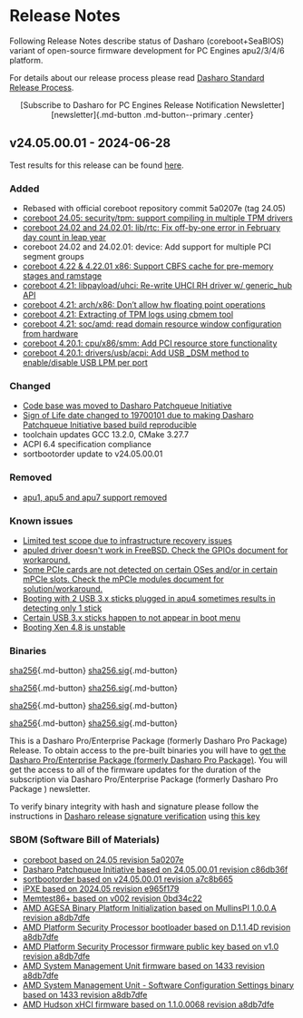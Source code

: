 # Release Notes

Following Release Notes describe status of Dasharo (coreboot+SeaBIOS) variant
of open-source firmware development for PC Engines apu2/3/4/6 platform.

For details about our release process please read
[Dasharo Standard Release Process](../../dev-proc/standard-release-process.md).

<center>
[Subscribe to Dasharo for PC Engines Release Notification Newsletter]
[newsletter]{.md-button .md-button--primary .center}
</center>

</center>

## v24.05.00.01 - 2024-06-28

Test results for this release can be found
[here](https://docs.google.com/spreadsheets/d/1_uRhVo9eYeZONnelymonYp444zYHT_Q_qmJEJ8_XqJc/edit?usp=sharing).

### Added

- Rebased with official coreboot repository commit 5a0207e (tag 24.05)
- [coreboot 24.05: security/tpm: support compiling in multiple TPM drivers](https://doc.coreboot.org/releases/coreboot-24.05-relnotes.html#security-tpm-support-compiling-in-multiple-tpm-drivers)
- [coreboot 24.02 and 24.02.01: lib/rtc: Fix off-by-one error in February day count in leap year](https://doc.coreboot.org/releases/coreboot-24.02-relnotes.html#lib-rtc-fix-off-by-one-error-in-february-day-count-in-leap-year)
- coreboot 24.02 and 24.02.01: device: Add support for multiple PCI segment groups
- [coreboot 4.22 & 4.22.01 x86: Support CBFS cache for pre-memory stages and ramstage](https://doc.coreboot.org/releases/coreboot-4.22-relnotes.html#x86-support-cbfs-cache-for-pre-memory-stages-and-ramstage)
- [coreboot 4.21: libpayload/uhci: Re-write UHCI RH driver w/ generic_hub API](https://doc.coreboot.org/releases/coreboot-4.21-relnotes.html#libpayload-uhci-re-write-uhci-rh-driver-w-generic-hub-api)
- [coreboot 4.21: arch/x86: Don’t allow hw floating point operations](https://doc.coreboot.org/releases/coreboot-4.21-relnotes.html#arch-x86-don-t-allow-hw-floating-point-operations)
- [coreboot 4.21: Extracting of TPM logs using cbmem tool](https://doc.coreboot.org/releases/coreboot-4.21-relnotes.html#extracting-of-tpm-logs-using-cbmem-tool)
- [coreboot 4.21: soc/amd: read domain resource window configuration from hardware](https://doc.coreboot.org/releases/coreboot-4.21-relnotes.html#soc-amd-read-domain-resource-window-configuration-from-hardware)
- [coreboot 4.20.1: cpu/x86/smm: Add PCI resource store functionality](https://doc.coreboot.org/releases/coreboot-4.20.1-relnotes.html#cpu-x86-smm-add-pci-resource-store-functionality)
- [coreboot 4.20.1: drivers/usb/acpi: Add USB _DSM method to enable/disable USB LPM per port](https://doc.coreboot.org/releases/coreboot-4.20.1-relnotes.html#drivers-usb-acpi-add-usb-dsm-method-to-enable-disable-usb-lpm-per-port)

### Changed

- [Code base was moved to Dasharo Patchqueue Initiative](https://github.com/Dasharo/dasharo-pq?tab=readme-ov-file#background)
- [Sign of Life date changed to 19700101 due to making Dasharo Patchqueue Initiative based build reproducible](https://github.com/Dasharo/dasharo-issues/issues/889)
- toolchain updates GCC 13.2.0, CMake 3.27.7
- ACPI 6.4 specification compliance
- sortbootorder update to v24.05.00.01

### Removed

- [apu1, apu5 and apu7 support removed](https://github.com/Dasharo/dasharo-issues/issues/909)

### Known issues

- [Limited test scope due to infrastructure recovery issues](https://github.com/Dasharo/dasharo-issues/issues/914)
- [apuled driver doesn't work in FreeBSD. Check the  GPIOs document for workaround.](https://github.com/pcengines/coreboot/issues/329)
- [Some PCIe cards are not detected on certain OSes and/or in certain mPCIe slots. Check the  mPCIe modules document for solution/workaround.](https://github.com/pcengines/apu2-documentation/issues/115)
- [Booting with 2 USB 3.x sticks plugged in apu4 sometimes results in detecting only 1 stick](https://github.com/pcengines/seabios/issues/30)
- [Certain USB 3.x sticks happen to not appear in boot menu](https://github.com/pcengines/seabios/issues/29)
- [Booting Xen 4.8 is unstable](https://github.com/pcengines/apu2-documentation/issues/109)

### Binaries

[sha256][pcengines_apu2_seabios_v24.05.00.01.rom_hash]{.md-button}
[sha256.sig][pcengines_apu2_seabios_v24.05.00.01.rom_sig]{.md-button}

[sha256][pcengines_apu3_seabios_v24.05.00.01.rom_hash]{.md-button}
[sha256.sig][pcengines_apu3_seabios_v24.05.00.01.rom_sig]{.md-button}

[sha256][pcengines_apu4_seabios_v24.05.00.01.rom_hash]{.md-button}
[sha256.sig][pcengines_apu4_seabios_v24.05.00.01.rom_sig]{.md-button}

[sha256][pcengines_apu6_seabios_v24.05.00.01.rom_hash]{.md-button}
[sha256.sig][pcengines_apu6_seabios_v24.05.00.01.rom_sig]{.md-button}

This is a Dasharo Pro/Enterprise Package (formerly Dasharo Pro Package)
Release. To obtain access to the pre-built binaries you will have to [get the
Dasharo Pro/Enterprise Package (formerly Dasharo Pro Package)](../../ways-you-can-help-us.md#become-a-dasharo-pro-package-subscriber).
You will get the access to all of the firmware updates for the duration of the
subscription via Dasharo Pro/Enterprise Package (formerly Dasharo Pro Package
) newsletter.

To verify binary integrity with hash and signature please follow the
instructions in [Dasharo release signature verification](../../guides/signature-verification.md)
using [this key](https://raw.githubusercontent.com/3mdeb/3mdeb-secpack/master/dasharo/pcengines_apu2/dasharo-release-24.05.00.x-for-pc-engines-signing-key.asc)

### SBOM (Software Bill of Materials)

- [coreboot based on 24.05 revision 5a0207e](https://github.com/coreboot/coreboot/tree/5a0207e)
- [Dasharo Patchqueue Initiative based on 24.05.00.01 revision c86db36f](https://github.com/Dasharo/dasharo-pq/tree/c86db36f)
- [sortbootorder based on v24.05.00.01 revision a7c8b665](https://github.com/pcengines/sortbootorder/tree/a7c8b665)
- [iPXE based on 2024.05 revision e965f179](https://github.com/ipxe/ipxe/tree/e965f179)
- [Memtest86+ based on v002 revision 0bd34c22](https://review.coreboot.org/c/memtest86plus/+/29185)
- [AMD AGESA Binary Platform Initialization based on MullinsPI 1.0.0.A revision a8db7dfe](https://github.com/coreboot/blobs/tree/a8db7dfe/pi/amd/00730F01/FT3b)
- [AMD Platform Security Processor bootloader based on D.1.1.4D revision a8db7dfe](https://github.com/coreboot/blobs/tree/a8db7dfe/southbridge/amd/avalon/PSP/PspBootLoader.Bypass.sbin)
- [AMD Platform Security Processor firmware public key based on v1.0 revision a8db7dfe](https://github.com/coreboot/blobs/tree/a8db7dfe/southbridge/amd/avalon/PSP/AmdPubKey.bin)
- [AMD System Management Unit firmware based on 1433 revision a8db7dfe](https://github.com/coreboot/blobs/tree/a8db7dfe/southbridge/amd/avalon/PSP/SmuFirmware.sbin)
- [AMD System Management Unit - Software Configuration Settings binary based on 1433 revision a8db7dfe](https://github.com/coreboot/blobs/tree/a8db7dfe/southbridge/amd/avalon/PSP/SmuScs.bin)
- [AMD Hudson xHCI firmware based on 1.1.0.0068 revision a8db7dfe](https://github.com/coreboot/blobs/tree/a8db7dfe/southbridge/amd/avalon/xhci.bin)

[newsletter]: https://3mdeb.com/subscribe/pcengines_seabios.html
[pcengines_apu2_seabios_v24.05.00.01.rom_hash]: https://dl.3mdeb.com/open-source-firmware/Dasharo/pcengines_apu2/v24.05.00.01/pcengines_apu2_seabios_v24.05.00.01.rom.sha256
[pcengines_apu2_seabios_v24.05.00.01.rom_sig]: https://dl.3mdeb.com/open-source-firmware/Dasharo/pcengines_apu2/v24.05.00.01/pcengines_apu2_seabios_v24.05.00.01.rom.sha256.sig
[pcengines_apu3_seabios_v24.05.00.01.rom_hash]: https://dl.3mdeb.com/open-source-firmware/Dasharo/pcengines_apu2/v24.05.00.01/pcengines_apu3_seabios_v24.05.00.01.rom.sha256
[pcengines_apu3_seabios_v24.05.00.01.rom_sig]: https://dl.3mdeb.com/open-source-firmware/Dasharo/pcengines_apu2/v24.05.00.01/pcengines_apu3_seabios_v24.05.00.01.rom.sha256.sig
[pcengines_apu4_seabios_v24.05.00.01.rom_hash]: https://dl.3mdeb.com/open-source-firmware/Dasharo/pcengines_apu2/v24.05.00.01/pcengines_apu4_seabios_v24.05.00.01.rom.sha256
[pcengines_apu4_seabios_v24.05.00.01.rom_sig]: https://dl.3mdeb.com/open-source-firmware/Dasharo/pcengines_apu2/v24.05.00.01/pcengines_apu4_seabios_v24.05.00.01.rom.sha256.sig
[pcengines_apu6_seabios_v24.05.00.01.rom_hash]: https://dl.3mdeb.com/open-source-firmware/Dasharo/pcengines_apu2/v24.05.00.01/pcengines_apu6_seabios_v24.05.00.01.rom.sha256
[pcengines_apu6_seabios_v24.05.00.01.rom_sig]: https://dl.3mdeb.com/open-source-firmware/Dasharo/pcengines_apu2/v24.05.00.01/pcengines_apu6_seabios_v24.05.00.01.rom.sha256.sig
